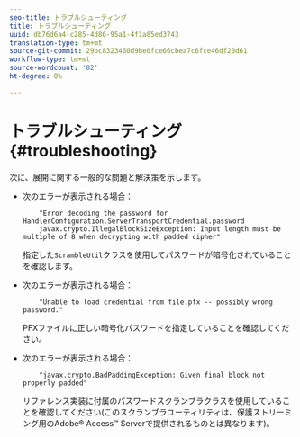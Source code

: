 ```yaml
---
seo-title: トラブルシューティング
title: トラブルシューティング
uuid: db76d6a4-c285-4d86-95a1-4f1a85ed3743
translation-type: tm+mt
source-git-commit: 29bc8323460d9be0fce66cbea7c6fce46df20d61
workflow-type: tm+mt
source-wordcount: '82'
ht-degree: 0%

---
```



# トラブルシューティング{#troubleshooting}

次に、展開に関する一般的な問題と解決策を示します。

* 次のエラーが表示される場合：

   ```
       "Error decoding the password for HandlerConfiguration.ServerTransportCredential.password  
       javax.crypto.IllegalBlockSizeException: Input length must be multiple of 8 when decrypting with padded cipher"
   ```

   指定した`ScrambleUtil`クラスを使用してパスワードが暗号化されていることを確認します。

* 次のエラーが表示される場合：

   ```
       "Unable to load credential from file.pfx -- possibly wrong password."
   ```

   PFXファイルに正しい暗号化パスワードを指定していることを確認してください。

* 次のエラーが表示される場合：

   ```
       "javax.crypto.BadPaddingException: Given final block not properly padded"
   ```

   リファレンス実装に付属のパスワードスクランブラクラスを使用していることを確認してください(このスクランブラユーティリティは、保護ストリーミング用のAdobe® Access™ Serverで提供されるものとは異なります)。

